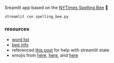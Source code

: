 Sreamlit app based on the [NYTimes Spelling Bee](https://www.nytimes.com/puzzles/spelling-bee/) 🐝


`streamlit run spelling_bee.py`


### resources
+ [word list](https://github.com/dwyl/english-words)
+ [bee info](https://canr.udel.edu/maarec/honey-bee-biology/the-colony-and-its-organization/)
+ referenced [this post](https://joelgrus.com/2020/10/02/creating-games-in-streamlit/) for help with streamlit state
+ emojis from [here](https://getemoji.com/), [here](https://emojipedia.org/), and [here](https://emojifinder.com/)
